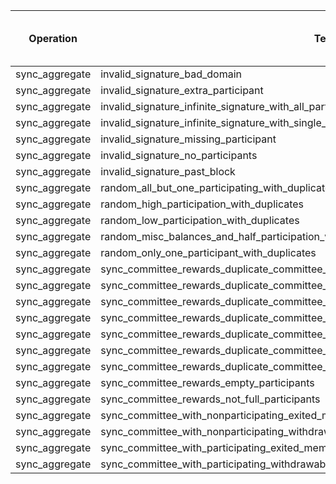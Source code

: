| Operation | Test Case | Read Pre-State SSZ | Deserialize Pre-State SSZ | Read Operation Input | Process | Merkleize | Commit | Total Cycles | Execution Time |
|-----------|-----------|--------------------|---------------------------|----------------------|---------|-----------|--------|--------------|----------------|
sync_aggregate | invalid_signature_bad_domain | 264371 | 18697243 | 15744 | 3347489412 | 902134449 | 1015 | 4268606428 | 96.743061791s |
sync_aggregate | invalid_signature_extra_participant | 264371 | 18697243 | 15744 | 3347489412 | 902134449 | 1015 | 4268606428 | 95.851502375s |
sync_aggregate | invalid_signature_infinite_signature_with_all_participants | 264371 | 18697243 | 15744 | 3346098364 | 902134449 | 1015 | 4267215380 | 95.952109583s |
sync_aggregate | invalid_signature_infinite_signature_with_single_participant | 264371 | 18697243 | 15744 | 231139535 | 902134446 | 1015 | 1152256545 | 26.088414416s |
sync_aggregate | invalid_signature_missing_participant | 264371 | 18697243 | 15744 | 3335297797 | 902134449 | 1015 | 4256414813 | 95.981459334s |
sync_aggregate | invalid_signature_no_participants | 264371 | 18697243 | 15744 | 143974622 | 902134446 | 1015 | 1065091632 | 24.175140833s |
sync_aggregate | invalid_signature_past_block | 264351 | 18698295 | 15744 | 3347489640 | 902208090 | 1015 | 4268681329 | 94.650496542s |
sync_aggregate | random_all_but_one_participating_with_duplicates | 264371 | 18697243 | 15744 | 3347491108 | 902134449 | 1015 | 4268608124 | 95.433098583s |
sync_aggregate | random_high_participation_with_duplicates | 264371 | 18697243 | 15744 | 3152425349 | 902134449 | 1015 | 4073542365 | 92.295001542s |
sync_aggregate | random_low_participation_with_duplicates | 264371 | 18697243 | 15744 | 1652856431 | 902134449 | 1015 | 2573973447 | 57.216946416s |
sync_aggregate | random_misc_balances_and_half_participation_with_duplicates | 264371 | 18697243 | 15744 | 3249958243 | 902134449 | 1015 | 4171075259 | 95.728113042s |
sync_aggregate | random_only_one_participant_with_duplicates | 264371 | 18697243 | 15744 | 238628100 | 902134446 | 1015 | 1159745110 | 25.764885458s |
sync_aggregate | sync_committee_rewards_duplicate_committee_full_participation | 264371 | 18697243 | 15744 | 3347491108 | 902134449 | 1015 | 4268608124 | 96.836592834s |
sync_aggregate | sync_committee_rewards_duplicate_committee_half_participation | 264371 | 18697243 | 15744 | 1786964147 | 902134449 | 1015 | 2708081163 | 60.377957875s |
sync_aggregate | sync_committee_rewards_duplicate_committee_max_effective_balance_only_participate_first_one | 264371 | 18697243 | 15744 | 232532305 | 902134446 | 1015 | 1153649315 | 26.134315s |
sync_aggregate | sync_committee_rewards_duplicate_committee_max_effective_balance_only_participate_second_one | 264371 | 18697243 | 15744 | 232532305 | 902134446 | 1015 | 1153649315 | 25.32494725s |
sync_aggregate | sync_committee_rewards_duplicate_committee_no_participation | 264371 | 18697243 | 15744 | 2104489 | 902134396 | 1012 | 923221393 | 20.189801125s |
sync_aggregate | sync_committee_rewards_duplicate_committee_zero_balance_only_participate_first_one | 264371 | 18697243 | 15744 | 232532279 | 902134446 | 1015 | 1153649289 | 25.264866333s |
sync_aggregate | sync_committee_rewards_duplicate_committee_zero_balance_only_participate_second_one | 264371 | 18697243 | 15744 | 232532279 | 902134446 | 1015 | 1153649289 | 25.058878417s |
sync_aggregate | sync_committee_rewards_empty_participants | 264371 | 18697243 | 15744 | 2104489 | 902134396 | 1012 | 923221393 | 20.489710625s |
sync_aggregate | sync_committee_rewards_not_full_participants | 264371 | 18697243 | 15744 | 1829635670 | 902134449 | 1015 | 2750752686 | 61.987022959s |
sync_aggregate | sync_committee_with_nonparticipating_exited_member | 264356 | 18698821 | 15744 | 3335299853 | 902240107 | 1015 | 4256524090 | 95.391166583s |
sync_aggregate | sync_committee_with_nonparticipating_withdrawable_member | 264356 | 18698821 | 15744 | 3335299853 | 902240107 | 1015 | 4256524090 | 96.942018959s |
sync_aggregate | sync_committee_with_participating_exited_member | 264356 | 18698821 | 15744 | 3347491437 | 902240107 | 1015 | 4268715674 | 95.989765542s |
sync_aggregate | sync_committee_with_participating_withdrawable_member | 264356 | 18698821 | 15744 | 3347491437 | 902240107 | 1015 | 4268715674 | 94.684080208s |
